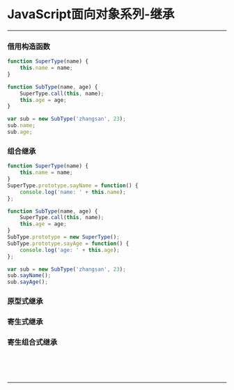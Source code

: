 # JavaScript面向对象系列-继承

---

### 



### 借用构造函数

~~~javascript
function SuperType(name) {
	this.name = name;
}

function SubType(name, age) {
	SuperType.call(this, name);
	this.age = age;
}

var sub = new SubType('zhangsan', 23);
sub.name;
sub.age;
~~~

### 组合继承

~~~javascript
function SuperType(name) {
	this.name = name;
}
SuperType.prototype.sayName = function() {
	console.log('name: ' + this.name);
};

function SubType(name, age) {
	SuperType.call(this, name);
	this.age = age;
}
SubType.prototype = new SuperType();
SubType.prototype.sayAge = function() {
	console.log('age: ' + this.age);
};

var sub = new SubType('zhangsan', 23);
sub.sayName();
sub.sayAge();
~~~

### 原型式继承



### 寄生式继承



### 寄生组合式继承



<br/><br/><br/>

---

